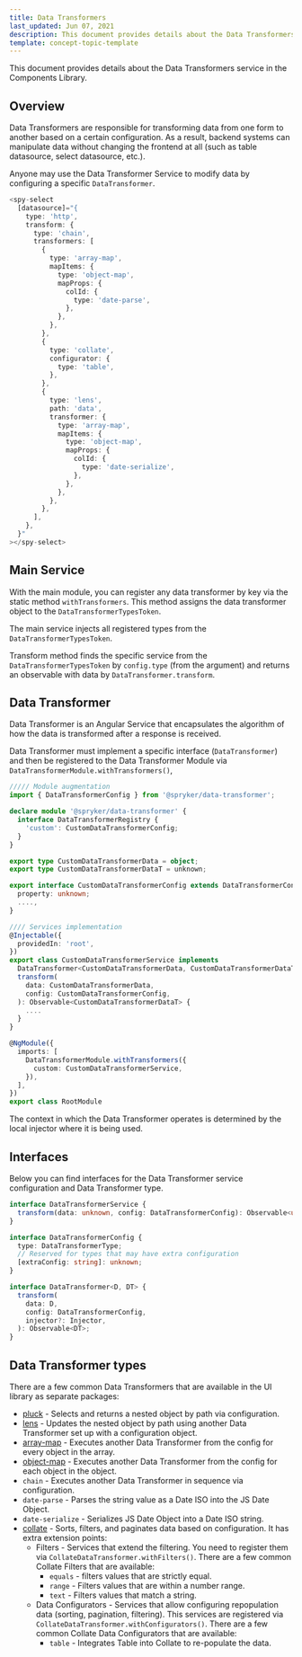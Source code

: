```yaml
---
title: Data Transformers
last_updated: Jun 07, 2021
description: This document provides details about the Data Transformers service in the Components Library.
template: concept-topic-template
---
```



This document provides details about the Data Transformers service in the Components Library.

## Overview

Data Transformers are responsible for transforming data from one form to another based on a certain configuration.
As a result, backend systems can manipulate data without changing the frontend at all (such as table datasource, select datasource, etc.).

Anyone may use the Data Transformer Service to modify data by configuring a specific `DataTransformer`.

```ts
<spy-select
  [datasource]="{
    type: 'http',
    transform: {
      type: 'chain',
      transformers: [
        {
          type: 'array-map',
          mapItems: {
            type: 'object-map',
            mapProps: {
              colId: {
                type: 'date-parse',
              },
            },
          },
        },
        {
          type: 'collate',
          configurator: {
            type: 'table',
          },
        },
        {
          type: 'lens',
          path: 'data',
          transformer: {
            type: 'array-map',
            mapItems: {
              type: 'object-map',
              mapProps: {
                colId: {
                  type: 'date-serialize',
                },
              },
            },
          },
        },
      ],
    },
  }"
></spy-select>
```

## Main Service

With the main module, you can register any data transformer by key via the static method `withTransformers`. This method assigns the data transformer object to the `DataTransformerTypesToken`.

The main service injects all registered types from the `DataTransformerTypesToken`.

Transform method finds the specific service from the `DataTransformerTypesToken` by `config.type` (from the argument) and returns an observable with data by `DataTransformer.transform`.

## Data Transformer

Data Transformer is an Angular Service that encapsulates the algorithm of how the data is transformed after a response is received.

Data Transformer must implement a specific interface (`DataTransformer`) and then be registered to the Data Transformer Module via `DataTransformerModule.withTransformers()`,

```ts
///// Module augmentation
import { DataTransformerConfig } from '@spryker/data-transformer';

declare module '@spryker/data-transformer' {
  interface DataTransformerRegistry {
    'custom': CustomDataTransformerConfig;
  }
}

export type CustomDataTransformerData = object;
export type CustomDataTransformerDataT = unknown;

export interface CustomDataTransformerConfig extends DataTransformerConfig {
  property: unknown;
  ....,
}

//// Services implementation
@Injectable({
  providedIn: 'root',
})
export class CustomDataTransformerService implements 
  DataTransformer<CustomDataTransformerData, CustomDataTransformerDataT> {
  transform(
    data: CustomDataTransformerData,
    config: CustomDataTransformerConfig,
  ): Observable<CustomDataTransformerDataT> {
    ....
  }
}

@NgModule({
  imports: [
    DataTransformerModule.withTransformers({
      custom: CustomDataTransformerService,
    }),
  ],
})
export class RootModule
```

The context in which the Data Transformer operates is determined by the local injector where it is being used.

## Interfaces

Below you can find interfaces for the Data Transformer service configuration and Data Transformer type.

```ts
interface DataTransformerService {
  transform(data: unknown, config: DataTransformerConfig): Observable<unknown>;
}

interface DataTransformerConfig {
  type: DataTransformerType;
  // Reserved for types that may have extra configuration
  [extraConfig: string]: unknown;
}

interface DataTransformer<D, DT> {
  transform(
    data: D,
    config: DataTransformerConfig,
    injector?: Injector,
  ): Observable<DT>;
}
```

## Data Transformer types

There are a few common Data Transformers that are available in the UI library as separate packages:

- [pluck](/docs/marketplace/dev/front-end/ui-components-library/data-transformers/pluck.html) - Selects and returns a nested object by path via configuration.
- [lens](/docs/marketplace/dev/front-end/ui-components-library/data-transformers/lens.html) - Updates the nested object by path using another Data Transformer set up with a configuration object.
- [array-map](/docs/marketplace/dev/front-end/ui-components-library/data-transformers/array-map.html) - Executes another Data Transformer from the config for every object in the array.
- [object-map](/docs/marketplace/dev/front-end/ui-components-library/data-transformers/object-map.html) - Executes another Data Transformer from the config for each object in the object.
- `chain` - Executes another Data Transformer in sequence via configuration.
- `date-parse` - Parses the string value as a Date ISO into the JS Date Object.
- `date-serialize` - Serializes JS Date Object into a Date ISO string.
- [collate](/docs/marketplace/dev/front-end/ui-components-library/data-transformers/collate.html) - Sorts, filters, and paginates data based on configuration. It has extra extension points:
  - Filters - Services that extend the filtering. You need to register them via `CollateDataTransformer.withFilters()`. There are a few common Collate Filters that are available:
    - `equals` - filters values that are strictly equal.
    - `range` - Filters values that are within a number range.
    - `text` - Filters values that match a string.
  - Data Configurators - Services that allow configuring repopulation data (sorting, pagination, filtering). This services are registered via `CollateDataTransformer.withConfigurators()`. There are a few common Collate Data Configurators that are available:
    - `table` - Integrates Table into Collate to re-populate the data.
